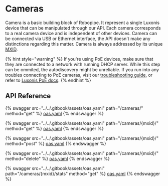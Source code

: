 # Cameras

Camera is a basic building block of Robopipe. It represent a single Luxonis device that can be manipulated through our API. Each camera corresponds to a real camera device and is independent of other devices. Camera can be connected via USB or Ethernet interface, the API doesn't make any distinctions regarding this matter. Camera is always addressed by its unique [MXID](https://docs.luxonis.com/software/depthai/examples/device_information/).

{% hint style="warning" %}
If you're using PoE devices, make sure that they are connected to a network with running DHCP server. While this step can be ommited, the autodiscovery might be unreliable. If you run into any troubles connecting to PoE cameras, visit our [troubleshooting guide](../../other/troubleshooting.md), or refer to  [Luxonis PoE docs](https://docs.luxonis.com/hardware/platform/deploy/poe-deployment-guide/#PoE%20deployment%20guide-Initial%20Connection-Debugging).
{% endhint %}

## API Reference

{% swagger src="../../.gitbook/assets/oas.yaml" path="/cameras/" method="get" %}
[oas.yaml](../../.gitbook/assets/oas.yaml)
{% endswagger %}

{% swagger src="../../.gitbook/assets/oas.yaml" path="/cameras/{mxid}/" method="get" %}
[oas.yaml](../../.gitbook/assets/oas.yaml)
{% endswagger %}

{% swagger src="../../.gitbook/assets/oas.yaml" path="/cameras/{mxid}/" method="post" %}
[oas.yaml](../../.gitbook/assets/oas.yaml)
{% endswagger %}

{% swagger src="../../.gitbook/assets/oas.yaml" path="/cameras/{mxid}/" method="delete" %}
[oas.yaml](../../.gitbook/assets/oas.yaml)
{% endswagger %}

{% swagger src="../../.gitbook/assets/oas.yaml" path="/cameras/{mxid}/stats" method="get" %}
[oas.yaml](../../.gitbook/assets/oas.yaml)
{% endswagger %}
